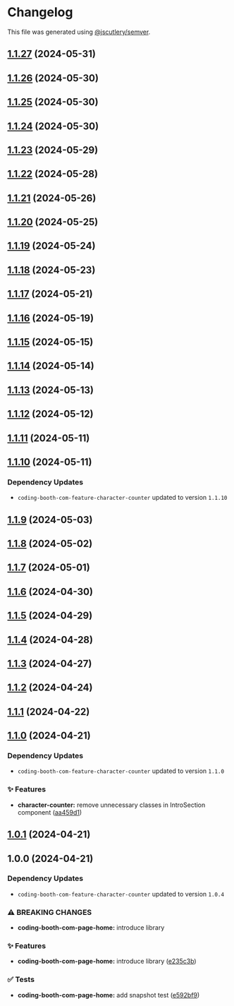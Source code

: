 # Changelog

This file was generated using [@jscutlery/semver](https://github.com/jscutlery/semver).

## [1.1.27](https://github.com/tuffz/tuffz-nx-workspace/compare/coding-booth-com-page-home-1.1.26...coding-booth-com-page-home-1.1.27) (2024-05-31)

## [1.1.26](https://github.com/tuffz/tuffz-nx-workspace/compare/coding-booth-com-page-home-1.1.25...coding-booth-com-page-home-1.1.26) (2024-05-30)

## [1.1.25](https://github.com/tuffz/tuffz-nx-workspace/compare/coding-booth-com-page-home-1.1.24...coding-booth-com-page-home-1.1.25) (2024-05-30)

## [1.1.24](https://github.com/tuffz/tuffz-nx-workspace/compare/coding-booth-com-page-home-1.1.23...coding-booth-com-page-home-1.1.24) (2024-05-30)

## [1.1.23](https://github.com/tuffz/tuffz-nx-workspace/compare/coding-booth-com-page-home-1.1.22...coding-booth-com-page-home-1.1.23) (2024-05-29)

## [1.1.22](https://github.com/tuffz/tuffz-nx-workspace/compare/coding-booth-com-page-home-1.1.21...coding-booth-com-page-home-1.1.22) (2024-05-28)

## [1.1.21](https://github.com/tuffz/tuffz-nx-workspace/compare/coding-booth-com-page-home-1.1.20...coding-booth-com-page-home-1.1.21) (2024-05-26)

## [1.1.20](https://github.com/tuffz/tuffz-nx-workspace/compare/coding-booth-com-page-home-1.1.19...coding-booth-com-page-home-1.1.20) (2024-05-25)

## [1.1.19](https://github.com/tuffz/tuffz-nx-workspace/compare/coding-booth-com-page-home-1.1.18...coding-booth-com-page-home-1.1.19) (2024-05-24)

## [1.1.18](https://github.com/tuffz/tuffz-nx-workspace/compare/coding-booth-com-page-home-1.1.17...coding-booth-com-page-home-1.1.18) (2024-05-23)

## [1.1.17](https://github.com/tuffz/tuffz-nx-workspace/compare/coding-booth-com-page-home-1.1.16...coding-booth-com-page-home-1.1.17) (2024-05-21)

## [1.1.16](https://github.com/tuffz/tuffz-nx-workspace/compare/coding-booth-com-page-home-1.1.15...coding-booth-com-page-home-1.1.16) (2024-05-19)

## [1.1.15](https://github.com/tuffz/tuffz-nx-workspace/compare/coding-booth-com-page-home-1.1.14...coding-booth-com-page-home-1.1.15) (2024-05-15)

## [1.1.14](https://github.com/tuffz/tuffz-nx-workspace/compare/coding-booth-com-page-home-1.1.13...coding-booth-com-page-home-1.1.14) (2024-05-14)

## [1.1.13](https://github.com/tuffz/tuffz-nx-workspace/compare/coding-booth-com-page-home-1.1.12...coding-booth-com-page-home-1.1.13) (2024-05-13)

## [1.1.12](https://github.com/tuffz/tuffz-nx-workspace/compare/coding-booth-com-page-home-1.1.11...coding-booth-com-page-home-1.1.12) (2024-05-12)

## [1.1.11](https://github.com/tuffz/tuffz-nx-workspace/compare/coding-booth-com-page-home-1.1.10...coding-booth-com-page-home-1.1.11) (2024-05-11)

## [1.1.10](https://github.com/tuffz/tuffz-nx-workspace/compare/coding-booth-com-page-home-1.1.9...coding-booth-com-page-home-1.1.10) (2024-05-11)

### Dependency Updates

* `coding-booth-com-feature-character-counter` updated to version `1.1.10`
## [1.1.9](https://github.com/tuffz/tuffz-nx-workspace/compare/coding-booth-com-page-home-1.1.8...coding-booth-com-page-home-1.1.9) (2024-05-03)

## [1.1.8](https://github.com/tuffz/tuffz-nx-workspace/compare/coding-booth-com-page-home-1.1.7...coding-booth-com-page-home-1.1.8) (2024-05-02)

## [1.1.7](https://github.com/tuffz/tuffz-nx-workspace/compare/coding-booth-com-page-home-1.1.6...coding-booth-com-page-home-1.1.7) (2024-05-01)

## [1.1.6](https://github.com/tuffz/tuffz-nx-workspace/compare/coding-booth-com-page-home-1.1.5...coding-booth-com-page-home-1.1.6) (2024-04-30)

## [1.1.5](https://github.com/tuffz/tuffz-nx-workspace/compare/coding-booth-com-page-home-1.1.4...coding-booth-com-page-home-1.1.5) (2024-04-29)

## [1.1.4](https://github.com/tuffz/tuffz-nx-workspace/compare/coding-booth-com-page-home-1.1.3...coding-booth-com-page-home-1.1.4) (2024-04-28)

## [1.1.3](https://github.com/tuffz/tuffz-nx-workspace/compare/coding-booth-com-page-home-1.1.2...coding-booth-com-page-home-1.1.3) (2024-04-27)

## [1.1.2](https://github.com/tuffz/tuffz-nx-workspace/compare/coding-booth-com-page-home-1.1.1...coding-booth-com-page-home-1.1.2) (2024-04-24)

## [1.1.1](https://github.com/tuffz/tuffz-nx-workspace/compare/coding-booth-com-page-home-1.1.0...coding-booth-com-page-home-1.1.1) (2024-04-22)

## [1.1.0](https://github.com/tuffz/tuffz-nx-workspace/compare/coding-booth-com-page-home-1.0.1...coding-booth-com-page-home-1.1.0) (2024-04-21)

### Dependency Updates

* `coding-booth-com-feature-character-counter` updated to version `1.1.0`

### ✨ Features

* **character-counter:** remove unnecessary classes in IntroSection component ([aa459d1](https://github.com/tuffz/tuffz-nx-workspace/commit/aa459d17f23ad423e49f4365db2393a574a158d0))

## [1.0.1](https://github.com/tuffz/tuffz-nx-workspace/compare/coding-booth-com-page-home-1.0.0...coding-booth-com-page-home-1.0.1) (2024-04-21)

## 1.0.0 (2024-04-21)

### Dependency Updates

* `coding-booth-com-feature-character-counter` updated to version `1.0.4`

### ⚠ BREAKING CHANGES

* **coding-booth-com-page-home:** introduce library

### ✨ Features

* **coding-booth-com-page-home:** introduce library ([e235c3b](https://github.com/tuffz/tuffz-nx-workspace/commit/e235c3bf960110d9362ee11a2cb4fd6130a2ebc4))


### ✅ Tests

* **coding-booth-com-page-home:** add snapshot test ([e592bf9](https://github.com/tuffz/tuffz-nx-workspace/commit/e592bf99218ccbeac8cfaa04b978a95b80f28fbb))
